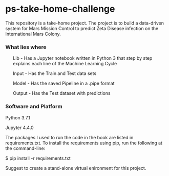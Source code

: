 <h1>ps-take-home-challenge</h1>

This repository is a take-home project. The project is to build a data-driven system for Mars Mission Control to predict Zeta Disease infection on the International Mars Colony.

<h3>What lies where</h3> 

<ul>Lib - Has a Jupyter notebook written in Python 3 that step by step explains each line of the Machine Learning Cycle</ul>
<ul>Input - Has the Train and Test data sets</ul>
<ul>Model - Has the saved Pipeline in a .pipe format</ul>
<ul>Output - Has the Test dataset with predictions</ul>


<h3>Software and Platform</h3>
Python 3.7.1

Jupyter 4.4.0


The packages I used to run the code in the book are listed in requirements.txt. 
To install the requirements using pip, run the following at the command-line:

$ pip install -r requirements.txt

Suggest to create a stand-alone virtual enironment for this project. 
